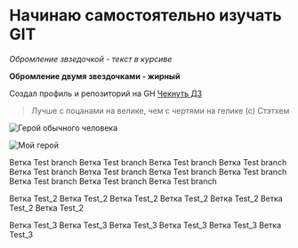 # Начинаю самостоятельно изучать GIT

*Обромление звзедочкой - текст в курсиве*

**Обромление двумя звездочками - жирный**

Создал профиль и репозиторий на GH [Чекнуть ДЗ](https://github.com/Hungry-Businka/GB)

> Лучше с поцанами на велике, чем с чертями на гелике (с) Стэтхем

![Герой обычного человека](https://i.timeout.ru/pix/536594.jpeg)

![Мой герой ](https://sun9-12.userapi.com/s/v1/ig1/8i3ixzvKtzXekbCFdMbtnHnUHPvCLJX4x4ox8Vt7StS6VDd6CbzPwp51aR-2c2s28Ux5eUEd.jpg?size=604x453&quality=96&type=album)

Ветка Test branch
Ветка Test branch
Ветка Test branch
Ветка Test branch
Ветка Test branch
Ветка Test branch
Ветка Test branch
Ветка Test branch
Ветка Test branch
Ветка Test branch
Ветка Test branch

Ветка Test_2
Ветка Test_2
Ветка Test_2
Ветка Test_2
Ветка Test_2
Ветка Test_2
Ветка Test_2

Ветка Test_3
Ветка Test_3
Ветка Test_3
Ветка Test_3
Ветка Test_3
Ветка Test_3